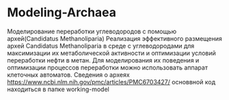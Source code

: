 # Modeling-Archaea
Моделирование переработки углеводородов с помощью архей(Candidatus Methanoliparia)
Реализация эффективного размещения архей Candidatus Methanoliparia в среде с углеводородами для максимизации их метаболической активности и оптимизации условий переработки нефти в метан. Для моделирования их поведения и оптимизации процессов переработки можно использовать аппарат клеточных автоматов.
Сведения о археях https://www.ncbi.nlm.nih.gov/pmc/articles/PMC6703427/
основвной код находиться в папке working-model
